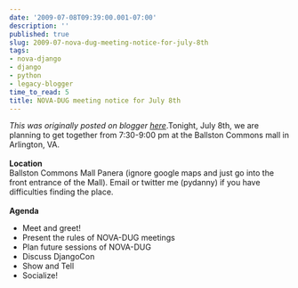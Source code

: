 ```yaml
---
date: '2009-07-08T09:39:00.001-07:00'
description: ''
published: true
slug: 2009-07-nova-dug-meeting-notice-for-july-8th
tags:
- nova-django
- django
- python
- legacy-blogger
time_to_read: 5
title: NOVA-DUG meeting notice for July 8th
---
```


*This was originally posted on blogger [here](https://pydanny.blogspot.com/2009/07/nova-dug-meeting-notice-for-july-8th.html)*.Tonight, July 8th, we are planning to get together from 7:30-9:00 pm at the Ballston Commons mall in Arlington, VA.<br /><br /><span style="font-weight: bold;">Location</span><br />Ballston Commons Mall Panera (ignore google maps and just go into the front entrance of the Mall). Email or twitter me (pydanny) if you have difficulties finding the place.<br /><br /><span style="font-weight: bold;">Agenda</span><br /><ul><li>Meet and greet!</li><li> Present the rules of NOVA-DUG meetings</li><li> Plan future sessions of NOVA-DUG</li><li> Discuss DjangoCon</li><li> Show and Tell</li><li>Socialize!</li></ul>